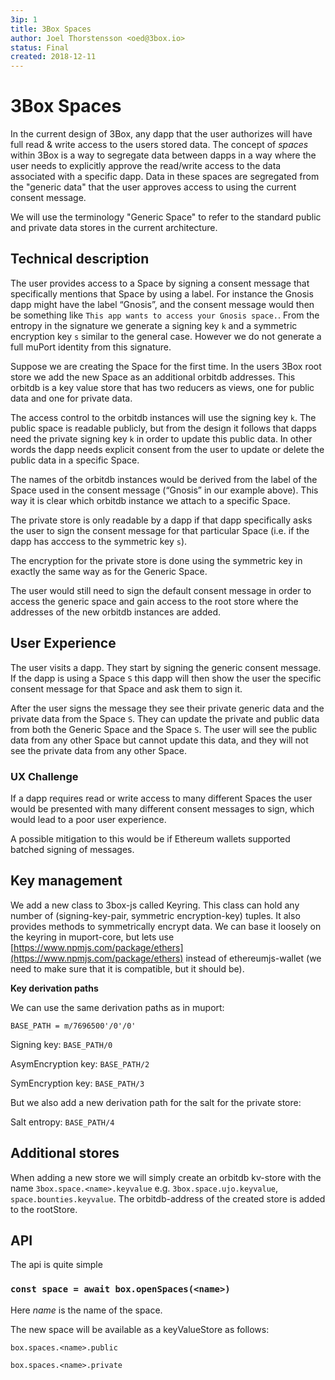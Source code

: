 ```yaml
---
3ip: 1
title: 3Box Spaces
author: Joel Thorstensson <oed@3box.io>
status: Final
created: 2018-12-11
---
```


# 3Box Spaces

In the current design of 3Box, any dapp that the user authorizes will have full read & write access to the users stored data. The concept of *spaces* within 3Box is a way to segregate data between dapps in a way where the user needs to explicitly approve the read/write access to the data associated with a specific dapp. Data in these spaces are segregated from the "generic data" that the user approves access to using the current consent message.

We will use the terminology "Generic Space" to refer to the standard public and private data stores in the current architecture.

## Technical description

The user provides access to a Space by signing a consent message that specifically mentions that Space by using a label. For instance the Gnosis dapp might have the label “Gnosis”, and the consent message would then be something like `This app wants to access your Gnosis space.`. From the entropy in the signature we generate a signing key `k` and a symmetric encryption key `s` similar to the general case. However we do not generate a full muPort identity from this signature.

Suppose we are creating the Space for the first time. In the users 3Box root store we add the new Space as an additional orbitdb addresses. This orbitdb is a key value store that has two reducers as views, one for public data and one for private data.

The access control to the orbitdb instances will use the signing key `k`. The public space is readable publicly, but from the design it follows that dapps need the private signing key `k` in order to update this public data. In other words the dapp needs explicit consent from the user to update or delete the public data in a specific Space.

The names of the orbitdb instances would be derived from the label of the Space used in the consent message (“Gnosis” in our example above). This way it is clear which orbitdb instance we attach to a specific Space.

The private store is only readable by a dapp if that dapp specifically asks the user to sign the consent message for that particular Space (i.e. if the dapp has acccess to the symmetric key `s`).

The encryption for the private store is done using the symmetric key in exactly the same way as for the Generic Space.

The user would still need to sign the default consent message in order to access the generic space and gain access to the root store where the addresses of the new orbitdb instances are added.

## User Experience

The user visits a dapp. They start by signing the generic consent message. If the dapp is using a Space `S` this dapp will then show the user the specific consent message for that Space and ask them to sign it.

After the user signs the message they see their private generic data and the private data from the Space `S`. They can update the private and public data from both the Generic Space and the Space `S`. The user will see the public data from any other Space but cannot update this data, and they will not see the private data from any other Space.

### UX Challenge

If a dapp requires read or write access to many different Spaces the user would be presented with  many different consent messages to sign, which would lead to a poor user experience.

A possible mitigation to this would be if Ethereum wallets supported batched signing of messages.

## Key management

We add a new class to 3box-js called Keyring. This class can hold any number of (signing-key-pair, symmetric encryption-key) tuples. It also provides methods to symmetrically encrypt data. We can base it loosely on the keyring in muport-core, but lets use [https://www.npmjs.com/package/ethers](https://www.npmjs.com/package/ethers) instead of ethereumjs-wallet (we need to make sure that it is compatible, but it should be).

**Key derivation paths**

We can use the same derivation paths as in muport:

`BASE_PATH = m/7696500'/0'/0'`

Signing key: `BASE_PATH/0`

AsymEncryption key: `BASE_PATH/2`

SymEncryption key: `BASE_PATH/3`

But we also add a new derivation path for the salt for the private store:

Salt entropy: `BASE_PATH/4`

## Additional stores

When adding a new store we will simply create an orbitdb kv-store with the name `3box.space.<name>.keyvalue` e.g. `3box.space.ujo.keyvalue`, `space.bounties.keyvalue`. The orbitdb-address of the created store is added to the rootStore.


## API

The api is quite simple

### `const space = await box.openSpaces(<name>)`

Here *name* is the name of the space.

The new space will be available as a keyValueStore as follows:

`box.spaces.<name>.public`

`box.spaces.<name>.private`


